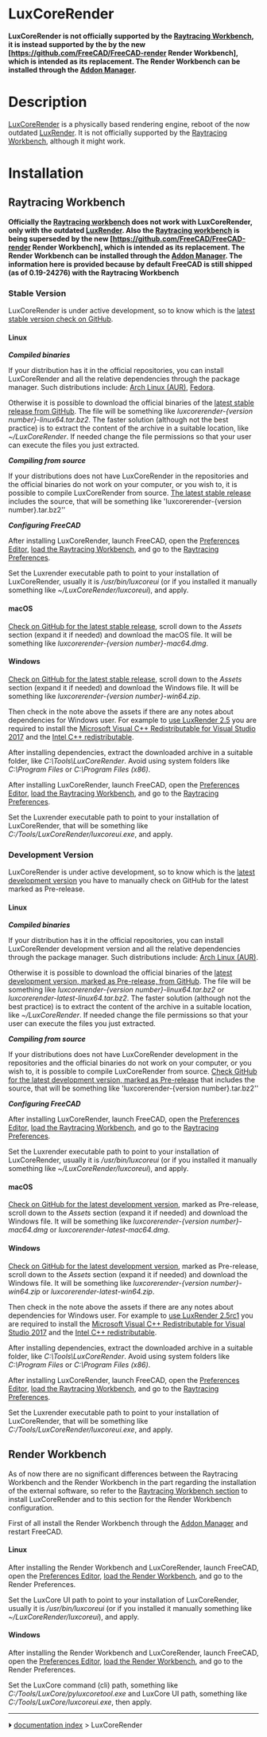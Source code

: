 # LuxCoreRender
**LuxCoreRender is not officially supported by the [Raytracing Workbench](Raytracing_Workbench.md), it is instead supported by the by the new [https://github.com/FreeCAD/FreeCAD-render Render Workbench], which is intended as its replacement. The Render Workbench can be installed through the [Addon Manager](Std_AddonMgr.md).**

# Description

[LuxCoreRender](https://luxcorerender.org) is a physically based rendering engine, reboot of the now outdated [LuxRender](LuxRender.md). It is not officially supported by the [Raytracing Workbench](Raytracing_Workbench.md), although it might work.

# Installation

## Raytracing Workbench 


**Officially the [Raytracing workbench](Raytracing_Workbench.md) does not work with LuxCoreRender, only with the outdated [LuxRender](LuxRender.md). Also the [Raytracing workbench](Raytracing_Workbench.md) is being superseded by the new [https://github.com/FreeCAD/FreeCAD-render Render Workbench], which is intended as its replacement. The Render Workbench can be installed through the [Addon Manager](Std_AddonMgr.md). The information here is provided because by default FreeCAD is still shipped (as of 0.19-24276) with the Raytracing Workbench**

### Stable Version 

LuxCoreRender is under active development, so to know which is the [latest stable version check on GitHub](https://github.com/LuxCoreRender/LuxCore/releases/latest).

#### Linux

***Compiled binaries***

If your distribution has it in the official repositories, you can install LuxCoreRender and all the relative dependencies through the package manager. Such distributions include: [Arch Linux (AUR)](https://aur.archlinux.org/packages/?O=0&SeB=nd&K=luxcorerender), [Fedora](https://src.fedoraproject.org/rpms/luxcorerender).

Otherwise it is possible to download the official binaries of the [latest stable release from GitHub](https://github.com/LuxCoreRender/LuxCore/releases/latest). The file will be something like *luxcorerender-{version number}-linux64.tar.bz2*. The faster solution (although not the best practice) is to extract the content of the archive in a suitable location, like *\~/LuxCoreRender*. If needed change the file permissions so that your user can execute the files you just extracted.

***Compiling from source***

If your distributions does not have LuxCoreRender in the repositories and the official binaries do not work on your computer, or you wish to, it is possible to compile LuxCoreRender from source. [The latest stable release](https://github.com/LuxCoreRender/LuxCore/releases/latest) includes the source, that will be something like \'luxcorerender-{version number}.tar.bz2\'\'

***Configuring FreeCAD***

After installing LuxCoreRender, launch FreeCAD, open the [Preferences Editor](Preferences_Editor.md), [load the Raytracing Workbench](Preferences_Editor#Unloaded_Workbenches.md), and go to the [Raytracing Preferences](Raytracing_Preferences.md).

Set the Luxrender executable path to point to your installation of LuxCoreRender, usually it is */usr/bin/luxcoreui* (or if you installed it manually something like *\~/LuxCoreRender/luxcoreui*), and apply.

#### macOS

[Check on GitHub for the latest stable release](https://github.com/LuxCoreRender/LuxCore/releases/latest), scroll down to the *Assets* section (expand it if needed) and download the macOS file. It will be something like *luxcorerender-{version number}-mac64.dmg*.

#### Windows

[Check on GitHub for the latest stable release](https://github.com/LuxCoreRender/LuxCore/releases/latest), scroll down to the *Assets* section (expand it if needed) and download the Windows file. It will be something like *luxcorerender-{version number}-win64.zip*.

Then check in the note above the assets if there are any notes about dependencies for Windows user. For example to [use LuxRender 2.5](https://github.com/LuxCoreRender/LuxCore/releases/tag/luxcorerender_v2.5) you are required to install the [Microsoft Visual C++ Redistributable for Visual Studio 2017](https://aka.ms/vs/15/release/vc_redist.x64.exe) and the [Intel C++ redistributable](https://software.intel.com/sites/default/files/managed/59/aa/ww_icl_redist_msi_2018.3.210.zip).

After installing dependencies, extract the downloaded archive in a suitable folder, like *C:\\Tools\\LuxCoreRender*. Avoid using system folders like *C:\\Program Files* or *C:\\Program Files (x86)*.

After installing LuxCoreRender, launch FreeCAD, open the [Preferences Editor](Preferences_Editor.md), [load the Raytracing Workbench](Preferences_Editor#Unloaded_Workbenches.md), and go to the [Raytracing Preferences](Raytracing_Preferences.md).

Set the Luxrender executable path to point to your installation of LuxCoreRender, that will be something like *C:/Tools/LuxCoreRender/luxcoreui.exe*, and apply.

### Development Version 

LuxCoreRender is under active development, so to know which is the [latest development version](https://github.com/LuxCoreRender/LuxCore/releases) you have to manually check on GitHub for the latest marked as Pre-release.

#### Linux 

***Compiled binaries***

If your distribution has it in the official repositories, you can install LuxCoreRender development version and all the relative dependencies through the package manager. Such distributions include: [Arch Linux (AUR)](https://aur.archlinux.org/packages/?O=0&SeB=nd&K=luxcorerender).

Otherwise it is possible to download the official binaries of the [latest development version, marked as Pre-release, from GitHub](https://github.com/LuxCoreRender/LuxCore/releases). The file will be something like *luxcorerender-{version number}-linux64.tar.bz2* or *luxcorerender-latest-linux64.tar.bz2*. The faster solution (although not the best practice) is to extract the content of the archive in a suitable location, like *\~/LuxCoreRender*. If needed change the file permissions so that your user can execute the files you just extracted.

***Compiling from source***

If your distributions does not have LuxCoreRender development in the repositories and the official binaries do not work on your computer, or you wish to, it is possible to compile LuxCoreRender from source. [Check GitHub for the latest development version, marked as Pre-release](https://github.com/LuxCoreRender/LuxCore/releases) that includes the source, that will be something like \'luxcorerender-{version number}.tar.bz2\'\'

***Configuring FreeCAD***

After installing LuxCoreRender, launch FreeCAD, open the [Preferences Editor](Preferences_Editor.md), [load the Raytracing Workbench](Preferences_Editor#Unloaded_Workbenches.md), and go to the [Raytracing Preferences](Raytracing_Preferences.md).

Set the Luxrender executable path to point to your installation of LuxCoreRender, usually it is */usr/bin/luxcoreui* (or if you installed it manually something like *\~/LuxCoreRender/luxcoreui*), and apply.

#### macOS 

[Check on GitHub for the latest development version](https://github.com/LuxCoreRender/LuxCore/releases), marked as Pre-release, scroll down to the *Assets* section (expand it if needed) and download the Windows file. It will be something like *luxcorerender-{version number}-mac64.dmg* or *luxcorerender-latest-mac64.dmg*.

#### Windows 

[Check on GitHub for the latest development version](https://github.com/LuxCoreRender/LuxCore/releases), marked as Pre-release, scroll down to the *Assets* section (expand it if needed) and download the Windows file. It will be something like *luxcorerender-{version number}-win64.zip* or *luxcorerender-latest-win64.zip*.

Then check in the note above the assets if there are any notes about dependencies for Windows user. For example to [use LuxRender 2.5rc1](https://github.com/LuxCoreRender/LuxCore/releases/tag/luxcorerender_v2.5rc1) you are required to install the [Microsoft Visual C++ Redistributable for Visual Studio 2017](https://aka.ms/vs/15/release/vc_redist.x64.exe) and the [Intel C++ redistributable](https://software.intel.com/sites/default/files/managed/59/aa/ww_icl_redist_msi_2018.3.210.zip).

After installing dependencies, extract the downloaded archive in a suitable folder, like *C:\\Tools\\LuxCoreRender*. Avoid using system folders like *C:\\Program Files* or *C:\\Program Files (x86)*.

After installing LuxCoreRender, launch FreeCAD, open the [Preferences Editor](Preferences_Editor.md), [load the Raytracing Workbench](Preferences_Editor#Unloaded_Workbenches.md), and go to the [Raytracing Preferences](Raytracing_Preferences.md).

Set the Luxrender executable path to point to your installation of LuxCoreRender, that will be something like *C:/Tools/LuxCoreRender/luxcoreui.exe*, and apply.

## Render Workbench 

As of now there are no significant differences between the Raytracing Workbench and the Render Workbench in the part regarding the installation of the external software, so refer to the [Raytracing Workbench section](LuxCoreRender#Raytracing_Workbench.md) to install LuxCoreRender and to this section for the Render Workbench configuration.

First of all install the Render Workbench through the [Addon Manager](Std_AddonMgr.md) and restart FreeCAD.

#### Linux 

After installing the Render Workbench and LuxCoreRender, launch FreeCAD, open the [Preferences Editor](Preferences_Editor.md), [load the Render Workbench](Preferences_Editor#Unloaded_Workbenches.md), and go to the Render Preferences.

Set the LuxCore UI path to point to your installation of LuxCoreRender, usually it is */usr/bin/luxcoreui* (or if you installed it manually something like *\~/LuxCoreRender/luxcoreui*), and apply.

#### Windows 

After installing the Render Workbench and LuxCoreRender, launch FreeCAD, open the [Preferences Editor](Preferences_Editor.md), [load the Render Workbench](Preferences_Editor#Unloaded_Workbenches.md), and go to the Render Preferences.

Set the LuxCore command (cli) path, something like *C:/Tools/LuxCore/pyluxcoretool.exe* and LuxCore UI path, something like *C:/Tools/LuxCore/luxcoreui.exe*, then apply.



---
⏵ [documentation index](../README.md) > LuxCoreRender
